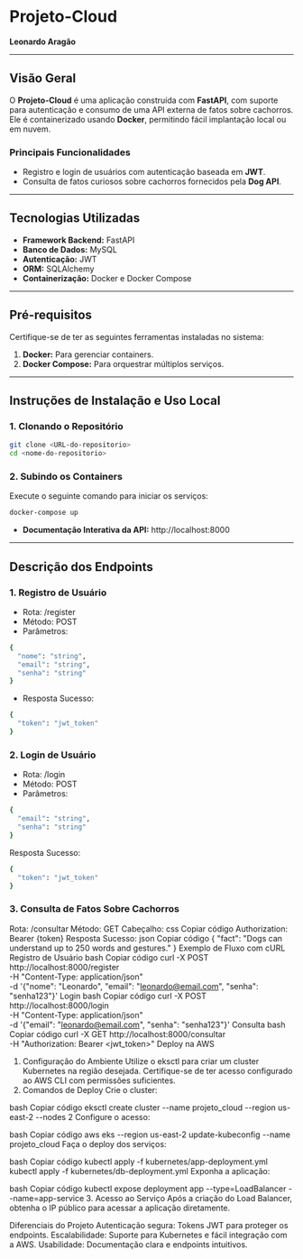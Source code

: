 # Projeto-Cloud  
**Leonardo Aragão**  

---

## **Visão Geral**  

O **Projeto-Cloud** é uma aplicação construída com **FastAPI**, com suporte para autenticação e consumo de uma API externa de fatos sobre cachorros. Ele é containerizado usando **Docker**, permitindo fácil implantação local ou em nuvem.  

### **Principais Funcionalidades**  
- Registro e login de usuários com autenticação baseada em **JWT**.  
- Consulta de fatos curiosos sobre cachorros fornecidos pela **Dog API**.  

---

## **Tecnologias Utilizadas**  
- **Framework Backend:** FastAPI  
- **Banco de Dados:** MySQL  
- **Autenticação:** JWT  
- **ORM:** SQLAlchemy  
- **Containerização:** Docker e Docker Compose  

---

## **Pré-requisitos**  

Certifique-se de ter as seguintes ferramentas instaladas no sistema:  
1. **Docker:** Para gerenciar containers.  
2. **Docker Compose:** Para orquestrar múltiplos serviços.  

---

## **Instruções de Instalação e Uso Local**  

### **1. Clonando o Repositório**  
```bash
git clone <URL-do-repositorio>
cd <nome-do-repositorio>
```

### **2. Subindo os Containers**
Execute o seguinte comando para iniciar os serviços:

```bash
docker-compose up
```
- **Documentação Interativa da API:** http://localhost:8000

---
  
## **Descrição dos Endpoints**
### **1. Registro de Usuário**
- Rota: /register
- Método: POST
- Parâmetros:
```bash
{
  "nome": "string",
  "email": "string",
  "senha": "string"
}
```
- Resposta Sucesso:
```bash
{
  "token": "jwt_token"
}
```
### **2. Login de Usuário**
- Rota: /login
- Método: POST
- Parâmetros:
```bash
{
  "email": "string",
  "senha": "string"
}
```
Resposta Sucesso:
```bash
{
  "token": "jwt_token"
}
```
### **3. Consulta de Fatos Sobre Cachorros**
Rota: /consultar
Método: GET
Cabeçalho:
css
Copiar código
Authorization: Bearer {token}
Resposta Sucesso:
json
Copiar código
{
  "fact": "Dogs can understand up to 250 words and gestures."
}
Exemplo de Fluxo com cURL
Registro de Usuário
bash
Copiar código
curl -X POST http://localhost:8000/register \
     -H "Content-Type: application/json" \
     -d '{"nome": "Leonardo", "email": "leonardo@email.com", "senha": "senha123"}'
Login
bash
Copiar código
curl -X POST http://localhost:8000/login \
     -H "Content-Type: application/json" \
     -d '{"email": "leonardo@email.com", "senha": "senha123"}'
Consulta
bash
Copiar código
curl -X GET http://localhost:8000/consultar \
     -H "Authorization: Bearer <jwt_token>"
Deploy na AWS
1. Configuração do Ambiente
Utilize o eksctl para criar um cluster Kubernetes na região desejada.
Certifique-se de ter acesso configurado ao AWS CLI com permissões suficientes.
2. Comandos de Deploy
Crie o cluster:

bash
Copiar código
eksctl create cluster --name projeto_cloud --region us-east-2 --nodes 2
Configure o acesso:

bash
Copiar código
aws eks --region us-east-2 update-kubeconfig --name projeto_cloud
Faça o deploy dos serviços:

bash
Copiar código
kubectl apply -f kubernetes/app-deployment.yml
kubectl apply -f kubernetes/db-deployment.yml
Exponha a aplicação:

bash
Copiar código
kubectl expose deployment app --type=LoadBalancer --name=app-service
3. Acesso ao Serviço
Após a criação do Load Balancer, obtenha o IP público para acessar a aplicação diretamente.

Diferenciais do Projeto
Autenticação segura: Tokens JWT para proteger os endpoints.
Escalabilidade: Suporte para Kubernetes e fácil integração com a AWS.
Usabilidade: Documentação clara e endpoints intuitivos.

